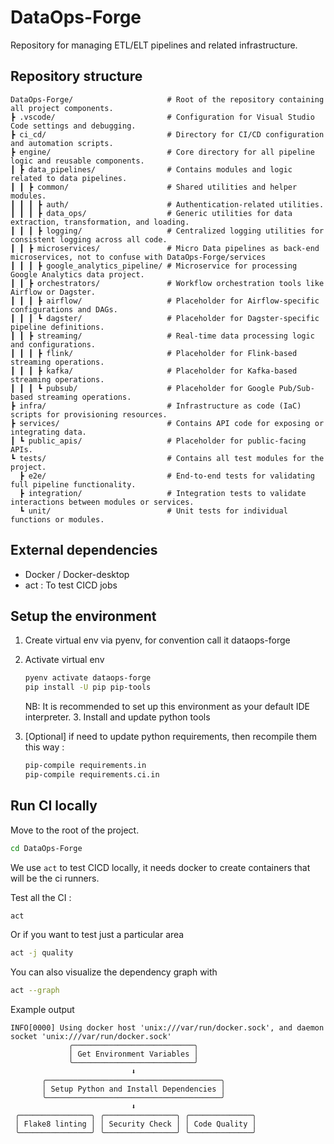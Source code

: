 # DataOps-Forge

Repository for managing ETL/ELT pipelines and related infrastructure.

## Repository structure

```plaintext
DataOps-Forge/                     # Root of the repository containing all project components.
┣ .vscode/                         # Configuration for Visual Studio Code settings and debugging.
┣ ci_cd/                           # Directory for CI/CD configuration and automation scripts.
┣ engine/                          # Core directory for all pipeline logic and reusable components.
┃ ┣ data_pipelines/                # Contains modules and logic related to data pipelines.
┃ ┃ ┣ common/                      # Shared utilities and helper modules.
┃ ┃ ┃ ┣ auth/                      # Authentication-related utilities.
┃ ┃ ┃ ┣ data_ops/                  # Generic utilities for data extraction, transformation, and loading.
┃ ┃ ┃ ┣ logging/                   # Centralized logging utilities for consistent logging across all code.
┃ ┃ ┣ microservices/               # Micro Data pipelines as back-end microservices, not to confuse with DataOps-Forge/services
┃ ┃ ┃ ┣ google_analytics_pipeline/ # Microservice for processing Google Analytics data project.
┃ ┃ ┣ orchestrators/               # Workflow orchestration tools like Airflow or Dagster.
┃ ┃ ┃ ┣ airflow/                   # Placeholder for Airflow-specific configurations and DAGs.
┃ ┃ ┃ ┗ dagster/                   # Placeholder for Dagster-specific pipeline definitions.
┃ ┃ ┣ streaming/                   # Real-time data processing logic and configurations.
┃ ┃ ┃ ┣ flink/                     # Placeholder for Flink-based streaming operations.
┃ ┃ ┃ ┣ kafka/                     # Placeholder for Kafka-based streaming operations.
┃ ┃ ┃ ┗ pubsub/                    # Placeholder for Google Pub/Sub-based streaming operations.
┣ infra/                           # Infrastructure as code (IaC) scripts for provisioning resources.
┣ services/                        # Contains API code for exposing or integrating data.
┃ ┗ public_apis/                   # Placeholder for public-facing APIs.
┗ tests/                           # Contains all test modules for the project.
  ┣ e2e/                           # End-to-end tests for validating full pipeline functionality.
  ┣ integration/                   # Integration tests to validate interactions between modules or services.
  ┗ unit/                          # Unit tests for individual functions or modules.
```

## External dependencies

- Docker / Docker-desktop
- act : To test CICD jobs

## Setup the environment

1. Create virtual env via pyenv, for convention call it dataops-forge
2. Activate virtual env

   ```bash
   pyenv activate dataops-forge
   pip install -U pip pip-tools
   ```

   NB: It is recommended to set up this environment as your default IDE interpreter. 3. Install and update python tools

3. [Optional] if need to update python requirements, then recompile them this way :

   ```bash
   pip-compile requirements.in
   pip-compile requirements.ci.in
   ```

## Run CI locally

Move to the root of the project.

```bash
cd DataOps-Forge
```

We use `act` to test CICD locally, it needs docker to create containers that will be the ci runners.

Test all the CI :

```bash
act
```

Or if you want to test just a particular area

```bash
act -j quality
```

You can also visualize the dependency graph with

```bash
act --graph
```

Example output

```plaintext
INFO[0000] Using docker host 'unix:///var/run/docker.sock', and daemon socket 'unix:///var/run/docker.sock'
             ╭───────────────────────────╮
             │ Get Environment Variables │
             ╰───────────────────────────╯
                           ⬇
       ╭───────────────────────────────────────╮
       │ Setup Python and Install Dependencies │
       ╰───────────────────────────────────────╯
                           ⬇
 ╭────────────────╮ ╭────────────────╮ ╭──────────────╮
 │ Flake8 linting │ │ Security Check │ │ Code Quality │
 ╰────────────────╯ ╰────────────────╯ ╰──────────────╯
```
